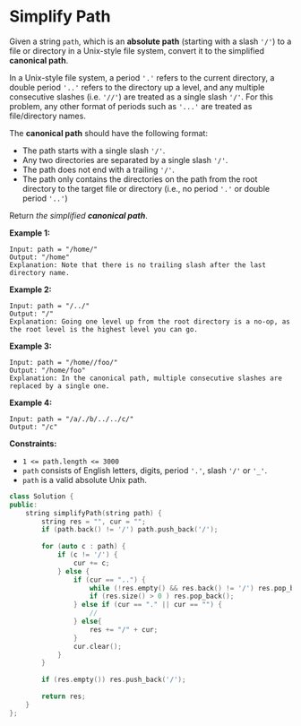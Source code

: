 # Simplify Path

Given a string `path`, which is an **absolute path** (starting with a slash `'/'`) to a file or directory in a Unix-style file system, convert it to the simplified **canonical path**.

In a Unix-style file system, a period `'.'` refers to the current directory, a double period `'..'` refers to the directory up a level, and any multiple consecutive slashes (i.e. `'//'`) are treated as a single slash `'/'`. For this problem, any other format of periods such as `'...'` are treated as file/directory names.

The **canonical path** should have the following format:

- The path starts with a single slash `'/'`.
- Any two directories are separated by a single slash `'/'`.
- The path does not end with a trailing `'/'`.
- The path only contains the directories on the path from the root directory to the target file or directory (i.e., no period `'.'` or double period `'..'`)

Return *the simplified **canonical path***.

 

**Example 1:**

```
Input: path = "/home/"
Output: "/home"
Explanation: Note that there is no trailing slash after the last directory name.
```

**Example 2:**

```
Input: path = "/../"
Output: "/"
Explanation: Going one level up from the root directory is a no-op, as the root level is the highest level you can go.
```

**Example 3:**

```
Input: path = "/home//foo/"
Output: "/home/foo"
Explanation: In the canonical path, multiple consecutive slashes are replaced by a single one.
```

**Example 4:**

```
Input: path = "/a/./b/../../c/"
Output: "/c"
```

 

**Constraints:**

- `1 <= path.length <= 3000`
- `path` consists of English letters, digits, period `'.'`, slash `'/'` or `'_'`.
- `path` is a valid absolute Unix path.

```c++
class Solution {
public:
    string simplifyPath(string path) {
        string res = "", cur = "";
        if (path.back() != '/') path.push_back('/');
        
        for (auto c : path) {
            if (c != '/') {
                cur += c;
            } else {
                if (cur == "..") {
                    while (!res.empty() && res.back() != '/') res.pop_back();
                    if (res.size() > 0 ) res.pop_back();
                } else if (cur == "." || cur == "") {
                    //
                } else{
                    res += "/" + cur;
                }
                cur.clear();
            }
        }
        
        if (res.empty()) res.push_back('/');
        
        return res;
    }
};
```

